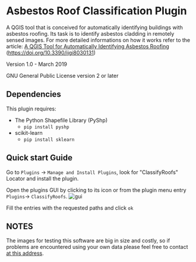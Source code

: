 # Asbestos Roof Classification Plugin

A QGIS tool that is conceived for automatically identifying buildings with asbestos roofing. Its task is to identify asbestos cladding in remotely sensed images. For more detailed informations on how it works refer to the article: [A QGIS Tool for Automatically Identifying Asbestos Roofing](https://www.mdpi.com/2220-9964/8/3/131) (https://doi.org/10.3390/ijgi8030131)

Version 1.0 - March 2019

GNU General Public License version 2 or later

## Dependencies

This plugin requires:
 
 - The Python Shapefile Library (PyShp)
      * `pip install pyshp`
 - scikit-learn
      * `pip install sklearn`

## Quick start Guide

Go to `Plugins` -> `Manage and Install Plugins`, look for "ClassifyRoofs" Locator and install the plugin.

Open the plugins GUI by clicking to its icon or from the  plugin menu entry `Plugins`-> `ClassifyRoofs`.
               ![gui](https://github.com/SatStatPIN/RoofClassify/blob/master/img/gui.png)

Fill the entries with the requested paths and click `ok`

## NOTES

The images for testing this software are big in size and costly, so if problems are encountered using your own data please feel free to contact [at this address](arjan.feta@stud.unifi.it).
